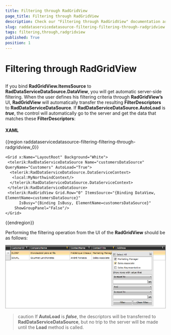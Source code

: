 ```yaml
---
title: Filtering through RadGridView
page_title: Filtering through RadGridView
description: Check our "Filtering through RadGridView" documentation article for the RadDataServiceDataSource WPF control.
slug: raddataservicedatasource-filtering-filtering-through-radgridview
tags: filtering,through,radgridview
published: True
position: 1
---
```


# Filtering through RadGridView



## 

If you bind __RadGridView.ItemsSource__ to __RadDataServiceDataSource.DataView__, you will get automatic server-side filtering. When the user defines his filtering criteria through __RadGridView’s__ UI, __RadGridView__ will automatically transfer the resulting __FilterDescriptors__ to __RadDataServiceDataSource__. If __RadDataServiceDataSource.AutoLoad__ is ___true___, the control will automatically go to the server and get the data that matches these __FilterDescriptors__:

#### __XAML__

{{region raddataservicedatasource-filtering-filtering-through-radgridview_0}}

	<Grid x:Name="LayoutRoot" Background="White">
	 <telerik:RadDataServiceDataSource Name="customersDataSource" QueryName="Customers" AutoLoad="True">
	  <telerik:RadDataServiceDataSource.DataServiceContext>
	   <local:MyNorthwindContext/>
	  </telerik:RadDataServiceDataSource.DataServiceContext>
	 </telerik:RadDataServiceDataSource>
	 <telerik:RadGridView Grid.Row="0" ItemsSource="{Binding DataView, ElementName=customersDataSource}" 
	      IsBusy="{Binding IsBusy, ElementName=customersDataSource}" 
	    ShowGroupPanel="False"/>  
	</Grid>
{{endregion}}



Performing the filtering operation from the UI of the __RadGridView__ should be as follows:

![](images/RadDataServiceDataSource_FiteringThroughRadGridView.png)



>caution If __AutoLoad__ is ___false___, the descriptors will be transferred to __RadDataServiceDataSource__, but no trip to the server will be made until the __Load__ method is called.


